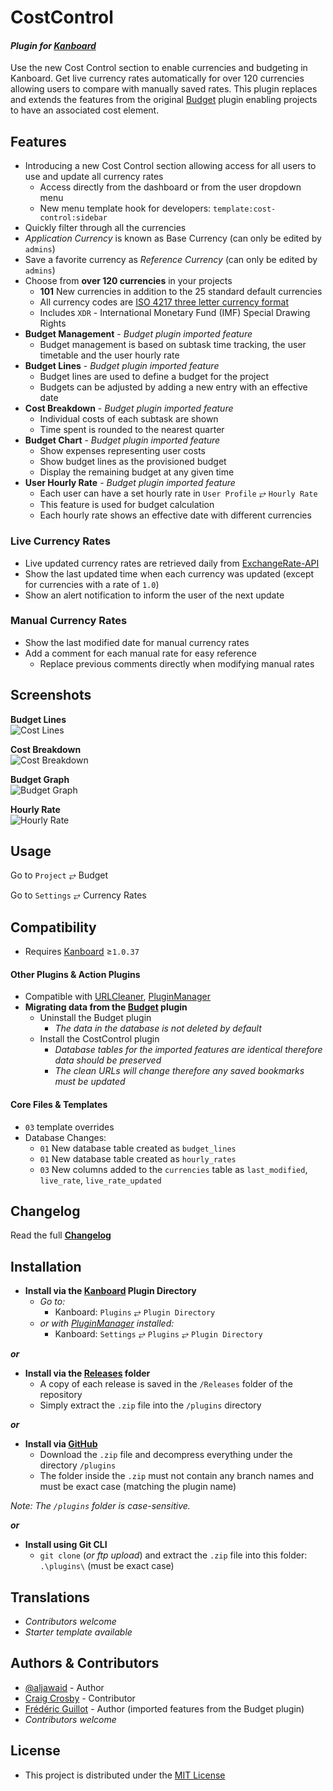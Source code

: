 # CostControl

#### _Plugin for [Kanboard](https://github.com/kanboard/kanboard "Kanboard - Kanban Project Management Software")_

Use the new Cost Control section to enable currencies and budgeting in Kanboard. Get live currency rates automatically for over 120 currencies allowing users to compare with manually saved rates. This plugin replaces and extends the features from the original [Budget](https://github.com/kanboard/plugin-budget) plugin enabling projects to have an associated cost element.


Features
-------------

- Introducing a new Cost Control section allowing access for all users to use and update all currency rates
  - Access directly from the dashboard or from the user dropdown menu
  - New menu template hook for developers: `template:cost-control:sidebar`
- Quickly filter through all the currencies
- _Application Currency_ is known as Base Currency (can only be edited by `admins`)
- Save a favorite currency as _Reference Currency_ (can only be edited by `admins`)
- Choose from **over 120 currencies** in your projects
  - **101** New currencies in addition to the 25 standard default currencies
  - All currency codes are [ISO 4217 three letter currency format](https://en.wikipedia.org/wiki/ISO_4217 "Learn more")
  - Includes `XDR` - International Monetary Fund (IMF) Special Drawing Rights
- **Budget Management** - _Budget plugin imported feature_
  - Budget management is based on subtask time tracking, the user timetable and the user hourly rate
- **Budget Lines** - _Budget plugin imported feature_
  - Budget lines are used to define a budget for the project
  - Budgets can be adjusted by adding a new entry with an effective date
- **Cost Breakdown** - _Budget plugin imported feature_
  - Individual costs of each subtask are shown
  - Time spent is rounded to the nearest quarter
- **Budget Chart** - _Budget plugin imported feature_
  - Show expenses representing user costs
  - Show budget lines as the provisioned budget
  - Display the remaining budget at any given time
- **User Hourly Rate** - _Budget plugin imported feature_
  - Each user can have a set hourly rate in `User Profile` &#10562; `Hourly Rate`
  - This feature is used for budget calculation
  - Each hourly rate shows an effective date with different currencies

### Live Currency Rates
- Live updated currency rates are retrieved daily from [ExchangeRate-API](https://www.exchangerate-api.com)
- Show the last updated time when each currency was updated (except for currencies with a rate of `1.0`)
- Show an alert notification to inform the user of the next update

### Manual Currency Rates
- Show the last modified date for manual currency rates
- Add a comment for each manual rate for easy reference
  - Replace previous comments directly when modifying manual rates


Screenshots
----------

**Budget Lines**  
![Cost Lines](https://cloud.githubusercontent.com/assets/323546/20451620/965a4a2e-adc9-11e6-9131-3088ce6d8d78.png "Budget plugin imported feature")

**Cost Breakdown**  
![Cost Breakdown](https://cloud.githubusercontent.com/assets/323546/20451619/9658c9ba-adc9-11e6-8dd9-97b7d01db7f2.png "Budget plugin imported feature")

**Budget Graph**  
![Budget Graph](https://cloud.githubusercontent.com/assets/323546/20451621/965c1110-adc9-11e6-925c-c37c5a738c26.png "Budget plugin imported feature")

**Hourly Rate**  
![Hourly Rate](https://cloud.githubusercontent.com/assets/323546/20451622/965da606-adc9-11e6-9537-cd987abac06d.png "Budget plugin imported feature")


Usage
-------------

Go to `Project` &#10562; Budget  

Go to `Settings` &#10562; Currency Rates


Compatibility
-------------

- Requires [Kanboard](https://github.com/kanboard/kanboard "Kanboard - Kanban Project Management Software") ≥`1.0.37`

#### Other Plugins & Action Plugins
- Compatible with [URLCleaner](https://github.com/aljawaid/URLCleaner), [PluginManager](https://github.com/aljawaid/PluginManager)
- **Migrating data from the [Budget](https://github.com/kanboard/plugin-budget) plugin**
  - Uninstall the Budget plugin
    - _The data in the database is not deleted by default_
  - Install the CostControl plugin
    - _Database tables for the imported features are identical therefore data should be preserved_
    - _The clean URLs will change therefore any saved bookmarks must be updated_
#### Core Files & Templates
- `03` template overrides
- Database Changes:
  - `01` New database table created as `budget_lines`
  - `01` New database table created as `hourly_rates`
  - `03` New columns added to the `currencies` table as `last_modified`, `live_rate`, `live_rate_updated`


Changelog
---------

Read the full [**Changelog**](../master/changelog.md "See changes")
 

Installation
------------

- **Install via the [Kanboard](https://github.com/kanboard/kanboard "Kanboard - Kanban Project Management Software") Plugin Directory**
  - _Go to:_
    - Kanboard: `Plugins` &#10562; `Plugin Directory`
  - _or with [PluginManager](https://github.com/aljawaid/PluginManager) installed:_
    - Kanboard: `Settings` &#10562; `Plugins` &#10562; `Plugin Directory`

**_or_**

- **Install via the [Releases](../master/Releases/ "A copy of each release is saved in the folder") folder**
  - A copy of each release is saved in the `/Releases` folder of the repository
  - Simply extract the `.zip` file into the `/plugins` directory

**_or_**

- **Install via [GitHub](https://github.com/ "Find the correct plugin from the list of repositories")**
  - Download the `.zip` file and decompress everything under the directory `/plugins`
  - The folder inside the `.zip` must not contain any branch names and must be exact case (matching the plugin name)

_Note: The `/plugins` folder is case-sensitive._

**_or_**

- **Install using Git CLI**
  - `git clone` (_or ftp upload_) and extract the `.zip` file into this folder: `.\plugins\` (must be exact case)


Translations
------------

- _Contributors welcome_
- _Starter template available_

Authors & Contributors
----------------------

- [@aljawaid](https://github.com/aljawaid) - Author
- [Craig Crosby](https://github.com/creecros) - Contributor
- [Frédéric Guillot](https://github.com/kanboard/plugin-budget) - Author (imported features from the Budget plugin)
- _Contributors welcome_


License
-------
- This project is distributed under the [MIT License](../master/LICENSE "Read The MIT license")
